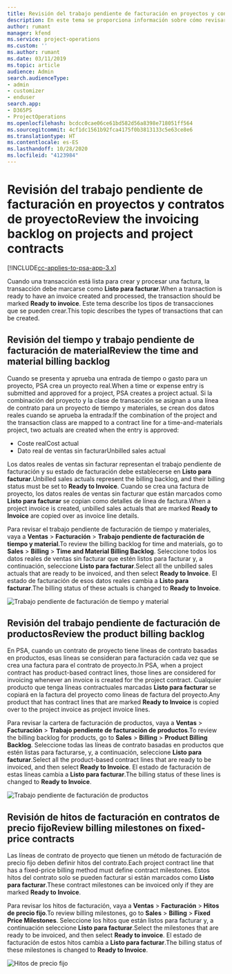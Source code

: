 ```yaml
---
title: Revisión del trabajo pendiente de facturación en proyectos y contratos de proyecto
description: En este tema se proporciona información sobre cómo revisar los trabajos pendientes en los productos, los gastos y el tiempo, y cómo marcarlos como listos para la facturación.
author: rumant
manager: kfend
ms.service: project-operations
ms.custom: ''
ms.author: rumant
ms.date: 03/11/2019
ms.topic: article
audience: Admin
search.audienceType:
- admin
- customizer
- enduser
search.app:
- D365PS
- ProjectOperations
ms.openlocfilehash: bcdcc0cae06ce61bd582d56a8398e718051ff564
ms.sourcegitcommit: 4cf1dc1561b92fca4175f0b3813133c5e63ce8e6
ms.translationtype: HT
ms.contentlocale: es-ES
ms.lasthandoff: 10/28/2020
ms.locfileid: "4123984"
---
```

# <a name="review-the-invoicing-backlog-on-projects-and-project-contracts"></a><span data-ttu-id="6153a-103">Revisión del trabajo pendiente de facturación en proyectos y contratos de proyecto</span><span class="sxs-lookup"><span data-stu-id="6153a-103">Review the invoicing backlog on projects and project contracts</span></span>

[!INCLUDE[cc-applies-to-psa-app-3.x](../includes/cc-applies-to-psa-app-3x.md)]

<span data-ttu-id="6153a-104">Cuando una transacción está lista para crear y procesar una factura, la transacción debe marcarse como **Listo para facturar**.</span><span class="sxs-lookup"><span data-stu-id="6153a-104">When a transaction is ready to have an invoice created and processed, the transaction should be marked **Ready to invoice**.</span></span> <span data-ttu-id="6153a-105">Este tema describe los tipos de transacciones que se pueden crear.</span><span class="sxs-lookup"><span data-stu-id="6153a-105">This topic describes the types of transactions that can be created.</span></span>

## <a name="review-the-time-and-material-billing-backlog"></a><span data-ttu-id="6153a-106">Revisión del tiempo y trabajo pendiente de facturación de material</span><span class="sxs-lookup"><span data-stu-id="6153a-106">Review the time and material billing backlog</span></span>

<span data-ttu-id="6153a-107">Cuando se presenta y aprueba una entrada de tiempo o gasto para un proyecto, PSA crea un proyecto real.</span><span class="sxs-lookup"><span data-stu-id="6153a-107">When a time or expense entry is submitted and approved for a project, PSA creates a project actual.</span></span> <span data-ttu-id="6153a-108">Si la combinación del proyecto y la clase de transacción se asignan a una línea de contrato para un proyecto de tiempo y materiales, se crean dos datos reales cuando se aprueba la entrada:</span><span class="sxs-lookup"><span data-stu-id="6153a-108">If the combination of the project and the transaction class are mapped to a contract line for a time-and-materials project, two actuals are created when the entry is approved:</span></span>

- <span data-ttu-id="6153a-109">Coste real</span><span class="sxs-lookup"><span data-stu-id="6153a-109">Cost actual</span></span> 
- <span data-ttu-id="6153a-110">Dato real de ventas sin facturar</span><span class="sxs-lookup"><span data-stu-id="6153a-110">Unbilled sales actual</span></span>

<span data-ttu-id="6153a-111">Los datos reales de ventas sin facturar representan el trabajo pendiente de facturación y su estado de facturación debe establecerse en **Listo para facturar**.</span><span class="sxs-lookup"><span data-stu-id="6153a-111">Unbilled sales actuals represent the billing backlog, and their billing status must be set to **Ready to Invoice**.</span></span> <span data-ttu-id="6153a-112">Cuando se crea una factura de proyecto, los datos reales de ventas sin facturar que están marcados como **Listo para facturar** se copian como detalles de línea de factura.</span><span class="sxs-lookup"><span data-stu-id="6153a-112">When a project invoice is created, unbilled sales actuals that are marked **Ready to Invoice** are copied over as invoice line details.</span></span>

<span data-ttu-id="6153a-113">Para revisar el trabajo pendiente de facturación de tiempo y materiales, vaya a **Ventas** \> **Facturación** \> **Trabajo pendiente de facturación de tiempo y material**.</span><span class="sxs-lookup"><span data-stu-id="6153a-113">To review the billing backlog for time and materials, go to **Sales** \> **Billing** \> **Time and Material Billing Backlog**.</span></span> <span data-ttu-id="6153a-114">Seleccione todos los datos reales de ventas sin facturar que estén listos para facturar y, a continuación, seleccione **Listo para facturar**.</span><span class="sxs-lookup"><span data-stu-id="6153a-114">Select all the unbilled sales actuals that are ready to be invoiced, and then select **Ready to Invoice**.</span></span> <span data-ttu-id="6153a-115">El estado de facturación de esos datos reales cambia a **Listo para facturar**.</span><span class="sxs-lookup"><span data-stu-id="6153a-115">The billing status of these actuals is changed to **Ready to Invoice**.</span></span>

![Trabajo pendiente de facturación de tiempo y material](media/TMBacklog.png)

## <a name="review-the-product-billing-backlog"></a><span data-ttu-id="6153a-117">Revisión del trabajo pendiente de facturación de productos</span><span class="sxs-lookup"><span data-stu-id="6153a-117">Review the product billing backlog</span></span>

<span data-ttu-id="6153a-118">En PSA, cuando un contrato de proyecto tiene líneas de contrato basadas en productos, esas líneas se consideran para facturación cada vez que se crea una factura para el contrato de proyecto.</span><span class="sxs-lookup"><span data-stu-id="6153a-118">In PSA, when a project contract has product-based contract lines, those lines are considered for invoicing whenever an invoice is created for the project contract.</span></span> <span data-ttu-id="6153a-119">Cualquier producto que tenga líneas contractuales marcadas **Listo para facturar** se copiará en la factura del proyecto como líneas de factura del proyecto.</span><span class="sxs-lookup"><span data-stu-id="6153a-119">Any product that has contract lines that are marked **Ready to Invoice** is copied over to the project invoice as project invoice lines.</span></span>

<span data-ttu-id="6153a-120">Para revisar la cartera de facturación de productos, vaya a **Ventas** \> **Facturación** \> **Trabajo pendiente de facturación de productos**.</span><span class="sxs-lookup"><span data-stu-id="6153a-120">To review the billing backlog for products, go to **Sales** \> **Billing** \> **Product Billing Backlog**.</span></span> <span data-ttu-id="6153a-121">Seleccione todas las líneas de contrato basadas en productos que estén listas para facturarse, y, a continuación, seleccione **Listo para facturar**.</span><span class="sxs-lookup"><span data-stu-id="6153a-121">Select all the product-based contract lines that are ready to be invoiced, and then select **Ready to Invoice**.</span></span> <span data-ttu-id="6153a-122">El estado de facturación de estas líneas cambia a **Listo para facturar**.</span><span class="sxs-lookup"><span data-stu-id="6153a-122">The billing status of these lines is changed to **Ready to Invoice**.</span></span>

![Trabajo pendiente de facturación de productos](media/ProductBacklog.png)

## <a name="review-billing-milestones-on-fixed-price-contracts"></a><span data-ttu-id="6153a-124">Revisión de hitos de facturación en contratos de precio fijo</span><span class="sxs-lookup"><span data-stu-id="6153a-124">Review billing milestones on fixed-price contracts</span></span>

<span data-ttu-id="6153a-125">Las líneas de contrato de proyecto que tienen un método de facturación de precio fijo deben definir hitos del contrato.</span><span class="sxs-lookup"><span data-stu-id="6153a-125">Each project contract line that has a fixed-price billing method must define contract milestones.</span></span> <span data-ttu-id="6153a-126">Estos hitos del contrato solo se pueden facturar si están marcados como **Listo para facturar**.</span><span class="sxs-lookup"><span data-stu-id="6153a-126">These contract milestones can be invoiced only if they are marked **Ready to Invoice**.</span></span> 

<span data-ttu-id="6153a-127">Para revisar los hitos de facturación, vaya a **Ventas** \> **Facturación** \> **Hitos de precio fijo**.</span><span class="sxs-lookup"><span data-stu-id="6153a-127">To review billing milestones, go to **Sales** \> **Billing** \> **Fixed Price Milestones**.</span></span> <span data-ttu-id="6153a-128">Seleccione los hitos que están listos para facturar y, a continuación seleccione **Listo para facturar**.</span><span class="sxs-lookup"><span data-stu-id="6153a-128">Select the milestones that are ready to be invoiced, and then select **Ready to invoice**.</span></span> <span data-ttu-id="6153a-129">El estado de facturación de estos hitos cambia a **Listo para facturar**.</span><span class="sxs-lookup"><span data-stu-id="6153a-129">The billing status of these milestones is changed to **Ready to Invoice**.</span></span>

![Hitos de precio fijo](media/FPBacklog.png)
